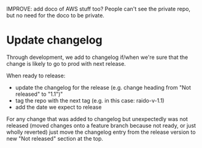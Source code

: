 IMPROVE: add doco of AWS stuff too?  People can't see the private repo, but no
need for the doco to be private.

# Update changelog

Through development, we add to changelog if/when we're sure that the change 
is likely to go to prod with next release.

When ready to release:
* update the changelog for the release (e.g. change heading from "Not 
  released" to "1.1")"
* tag the repo with the next tag (e.g. in this case: raido-v-1.1)
* add the date we expect to release

For any change that was added to changelog but unexpectedly was not released 
(moved changes onto a feature branch because not ready, or just wholly reverted)
just move the changelog entry from the release version to new "Not released" 
section at the top.